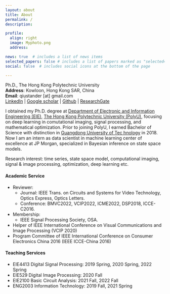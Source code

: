 ```yaml
---
layout: about
title: About
permalink: /
description: 

profile:
  align: right
  image: Myphoto.png
  address: 

news: true  # includes a list of news items
selected_papers: false # includes a list of papers marked as "selected={true}"
social: false  # includes social icons at the bottom of the page

---
```


Ph.D., The Hong Kong Polytechnic University<br>
**Address**: Kowloon, Hong Kong SAR, China<br>
**Email**: qiustander [at] gmail.com<br>
[LinkedIn](https://www.linkedin.com/in/qiuliang-ye-440b85127/) | [Google scholar](https://scholar.google.com/citations?user=DnMHi80AAAAJ&hl=en&oi=ao) |  [Github](https://github.com/Qiustander) | [ResearchGate](https://www.researchgate.net/profile/Qiuliang-Ye) 

I obtained my Ph.D. degree at [Department of Electronic and Information Engineering (EIE)](https://www.polyu.edu.hk/eie/), [The Hong Kong Polytechnic University (PolyU)](https://www.polyu.edu.hk/), focusing on deep learning in comutational imaging, signal processing, and mathematical optimization.  Prior to joining PolyU, I earned Bachelor of Science with distinction in [Guangdong University of Tec	hnology](https://english.gdut.edu.cn/) in 2018. Now I am an intern as data scientist in machine learning center of excellence at JP Morgan, specialized in Bayesian inference on state space models.

Research interest: time series, state space model, computational imaging, signal & image processing, optimization, deep learning etc.

[](http://qiuliang.site/assets/files/../../../../../assets/files/covid.pdf)
#### Academic Service

- Reviewer: 
	- Journal: IEEE Trans. on Circuits and Systems for Video Technology, Optics Express, Optics Letters.
	- Conference: BMVC2022, VCIP2022, ICME2022, DSP2018, ICCE-C2016.
- Membership: 
  - IEEE Signal Processing Society, OSA.
- Helper of IEEE International Conference on Visual Communications and Image Processing (VCIP 2020)
- Program Committee of IEEE International Conference on Consumer Electronics China 2016 (IEEE ICCE-China 2016)

#### Teaching Services

- EIE4413 Digital Signal Processing: 2019 Spring, 2020 Spring, 2022 Spring
- EIE529 Digital Image Processing: 2020 Fall
- EIE2100 Basic Circuit Analysis: 2021 Fall, 2022 Fall
- ENG2003 Information Technology: 2019 Fall, 2021 Spring

